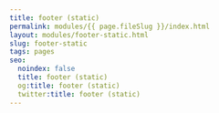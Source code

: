 ```yaml
---
title: footer (static)
permalink: modules/{{ page.fileSlug }}/index.html
layout: modules/footer-static.html
slug: footer-static
tags: pages
seo:
  noindex: false
  title: footer (static)
  og:title: footer (static)
  twitter:title: footer (static)
---
```



